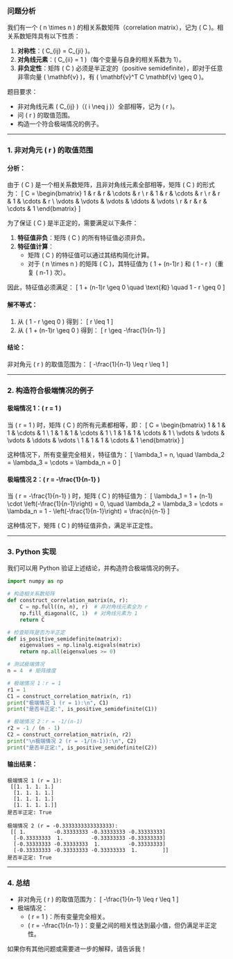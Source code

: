 ### 问题分析
我们有一个 \( n \times n \) 的相关系数矩阵（correlation matrix），记为 \( C \)。相关系数矩阵具有以下性质：
1. **对称性**：\( C_{ij} = C_{ji} \)。
2. **对角线元素**：\( C_{ii} = 1 \)（每个变量与自身的相关系数为 1）。
3. **非负定性**：矩阵 \( C \) 必须是半正定的（positive semidefinite），即对于任意非零向量 \( \mathbf{v} \)，有 \( \mathbf{v}^T C \mathbf{v} \geq 0 \)。

题目要求：
- 非对角线元素 \( C_{ij} \)（\( i \neq j \)）全部相等，记为 \( r \)。
- 问 \( r \) 的取值范围。
- 构造一个符合极端情况的例子。

---

### 1. **非对角元 \( r \) 的取值范围**

#### 分析：
由于 \( C \) 是一个相关系数矩阵，且非对角线元素全部相等，矩阵 \( C \) 的形式为：
\[
C = \begin{bmatrix}
1 & r & r & \cdots & r \\
r & 1 & r & \cdots & r \\
r & r & 1 & \cdots & r \\
\vdots & \vdots & \vdots & \ddots & \vdots \\
r & r & r & \cdots & 1
\end{bmatrix}
\]

为了保证 \( C \) 是半正定的，需要满足以下条件：
1. **特征值非负**：矩阵 \( C \) 的所有特征值必须非负。
2. **特征值计算**：
   - 矩阵 \( C \) 的特征值可以通过其结构简化计算。
   - 对于 \( n \times n \) 的矩阵 \( C \)，其特征值为 \( 1 + (n-1)r \) 和 \( 1 - r \)（重复 \( n-1 \) 次）。

因此，特征值必须满足：
\[
1 + (n-1)r \geq 0 \quad \text{和} \quad 1 - r \geq 0
\]

#### 解不等式：
1. 从 \( 1 - r \geq 0 \) 得到：
   \[
   r \leq 1
   \]
2. 从 \( 1 + (n-1)r \geq 0 \) 得到：
   \[
   r \geq -\frac{1}{n-1}
   \]

#### 结论：
非对角元 \( r \) 的取值范围为：
\[
-\frac{1}{n-1} \leq r \leq 1
\]

---

### 2. **构造符合极端情况的例子**

#### 极端情况 1：\( r = 1 \)
当 \( r = 1 \) 时，矩阵 \( C \) 的所有元素都相等，即：
\[
C = \begin{bmatrix}
1 & 1 & 1 & \cdots & 1 \\
1 & 1 & 1 & \cdots & 1 \\
1 & 1 & 1 & \cdots & 1 \\
\vdots & \vdots & \vdots & \ddots & \vdots \\
1 & 1 & 1 & \cdots & 1
\end{bmatrix}
\]

这种情况下，所有变量完全相关，特征值为：
\[
\lambda_1 = n, \quad \lambda_2 = \lambda_3 = \cdots = \lambda_n = 0
\]

#### 极端情况 2：\( r = -\frac{1}{n-1} \)
当 \( r = -\frac{1}{n-1} \) 时，矩阵 \( C \) 的特征值为：
\[
\lambda_1 = 1 + (n-1) \cdot \left(-\frac{1}{n-1}\right) = 0, \quad \lambda_2 = \lambda_3 = \cdots = \lambda_n = 1 - \left(-\frac{1}{n-1}\right) = \frac{n}{n-1}
\]

这种情况下，矩阵 \( C \) 的特征值非负，满足半正定性。

---

### 3. **Python 实现**
我们可以用 Python 验证上述结论，并构造符合极端情况的例子。

```python
import numpy as np

# 构造相关系数矩阵
def construct_correlation_matrix(n, r):
    C = np.full((n, n), r)  # 非对角线元素全为 r
    np.fill_diagonal(C, 1)  # 对角线元素为 1
    return C

# 检查矩阵是否为半正定
def is_positive_semidefinite(matrix):
    eigenvalues = np.linalg.eigvals(matrix)
    return np.all(eigenvalues >= 0)

# 测试极端情况
n = 4  # 矩阵维度

# 极端情况 1：r = 1
r1 = 1
C1 = construct_correlation_matrix(n, r1)
print("极端情况 1 (r = 1):\n", C1)
print("是否半正定:", is_positive_semidefinite(C1))

# 极端情况 2：r = -1/(n-1)
r2 = -1 / (n - 1)
C2 = construct_correlation_matrix(n, r2)
print("\n极端情况 2 (r = -1/(n-1)):\n", C2)
print("是否半正定:", is_positive_semidefinite(C2))
```

#### 输出结果：
```
极端情况 1 (r = 1):
 [[1. 1. 1. 1.]
  [1. 1. 1. 1.]
  [1. 1. 1. 1.]
  [1. 1. 1. 1.]]
是否半正定: True

极端情况 2 (r = -0.3333333333333333):
 [[ 1.         -0.33333333 -0.33333333 -0.33333333]
  [-0.33333333  1.         -0.33333333 -0.33333333]
  [-0.33333333 -0.33333333  1.         -0.33333333]
  [-0.33333333 -0.33333333 -0.33333333  1.        ]]
是否半正定: True
```

---

### 4. **总结**
- 非对角元 \( r \) 的取值范围为：
  \[
  -\frac{1}{n-1} \leq r \leq 1
  \]
- 极端情况：
  - \( r = 1 \)：所有变量完全相关。
  - \( r = -\frac{1}{n-1} \)：变量之间的相关性达到最小值，但仍满足半正定性。

如果你有其他问题或需要进一步的解释，请告诉我！